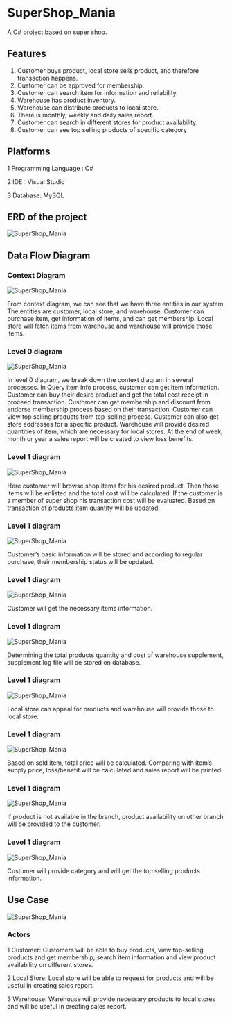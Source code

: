 # SuperShop_Mania
A C# project based on super shop.

## Features

1.	Customer buys product, local store sells product, and therefore transaction happens.
2.	Customer can be approved for membership.
3.	Customer can search item for information and reliability.
4.	Warehouse has product inventory.
5.	Warehouse can distribute products to local store.
6.	There is monthly, weekly and daily sales report.
7.	Customer can search in different stores for product availability.
8.	Customer can see top selling products of specific category

## Platforms

1	Programming Language :  C#

2	IDE :  Visual Studio

3	Database:  MySQL

## ERD of the project

![SuperShop_Mania](Images/ERD.jpg)

## Data Flow Diagram

### Context Diagram

![SuperShop_Mania](Images/Context_Diagram.jpg)

From context diagram, we can see that we have three entities in our system. The entities are customer, local store, and warehouse. Customer can purchase item, get information of items, and can get membership. Local store will fetch items from warehouse and warehouse will provide those items.


### Level 0 diagram
        
![SuperShop_Mania](Images/Level_0_Diagram.jpg)

In level 0 diagram, we break down the context diagram in several processes. In Query item info process, customer can get item information. Customer can buy their desire product and get the total cost receipt in proceed transaction. Customer can get membership and discount from endorse membership process based on their transaction. Customer can view top selling products from top-selling process. Customer can also get store addresses for a specific product.  Warehouse will provide desired quantities of item, which are necessary for local stores. At the end of week, month or year a sales report will be created to view loss benefits.

### Level 1 diagram

![SuperShop_Mania](Images/Level_1_Diagram.jpg)

Here customer will browse shop items for his desired product. Then those items will be enlisted and the total cost will be calculated. If the customer is a member of super shop his transaction cost will be evaluated. Based on transaction of products item quantity will be updated.

### Level 1 diagram

![SuperShop_Mania](Images/Level_1_Diagram_2.jpg)

Customer’s basic information will be stored and according to regular purchase, their membership status will be updated.

### Level 1 diagram

![SuperShop_Mania](Images/Level_1_Diagram_3.jpg)

Customer will get the necessary items information. 

### Level 1 diagram

![SuperShop_Mania](Images/Level_1_Diagram_4.jpg)

Determining the total products quantity and cost of warehouse supplement, supplement log file will be stored on database.

### Level 1 diagram

![SuperShop_Mania](Images/Level_1_Diagram_5.jpg)

Local store can appeal for products and warehouse will provide those to local store.

### Level 1 diagram

![SuperShop_Mania](Images/Level_1_Diagram_6.jpg)

Based on sold item, total price will be calculated. Comparing with item’s supply price, loss/benefit will be calculated and sales report will be printed. 

### Level 1 diagram

![SuperShop_Mania](Images/Level_1_Diagram_7.jpg)

If product is not available in the branch, product availability on other branch will be provided to the customer.

### Level 1 diagram

![SuperShop_Mania](Images/Level_1_Diagram_8.jpg)

Customer will provide category and will get the top selling products information.

## Use Case

![SuperShop_Mania](Images/Use_Case.jpg)

### Actors

1  Customer: 
Customers will be able to buy products, view top-selling products and get membership, search item information and view product availability on different stores.

2  Local Store:
Local store will be able to request for products and will be useful in creating sales report.

3  Warehouse:
Warehouse will provide necessary products to local stores and will be useful in creating sales report. 




